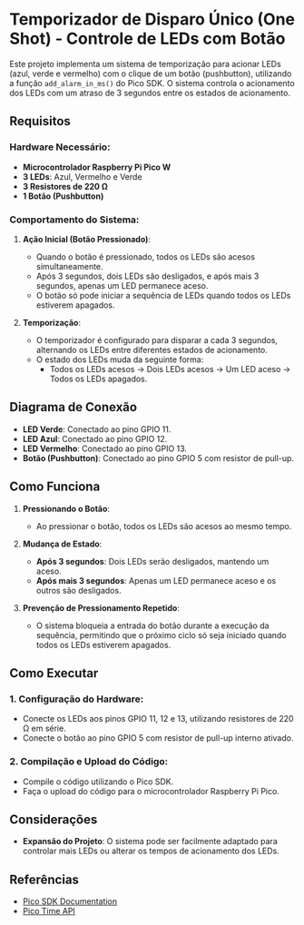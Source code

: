 # Temporizador de Disparo Único (One Shot) - Controle de LEDs com Botão

Este projeto implementa um sistema de temporização para acionar LEDs (azul, verde e vermelho) com o clique de um botão (pushbutton), utilizando a função `add_alarm_in_ms()` do Pico SDK. O sistema controla o acionamento dos LEDs com um atraso de 3 segundos entre os estados de acionamento.

## Requisitos

### Hardware Necessário:
- **Microcontrolador Raspberry Pi Pico W**
- **3 LEDs**: Azul, Vermelho e Verde
- **3 Resistores de 220 Ω**
- **1 Botão (Pushbutton)**

### Comportamento do Sistema:
1. **Ação Inicial (Botão Pressionado)**:
   - Quando o botão é pressionado, todos os LEDs são acesos simultaneamente.
   - Após 3 segundos, dois LEDs são desligados, e após mais 3 segundos, apenas um LED permanece aceso.
   - O botão só pode iniciar a sequência de LEDs quando todos os LEDs estiverem apagados.

2. **Temporização**:
   - O temporizador é configurado para disparar a cada 3 segundos, alternando os LEDs entre diferentes estados de acionamento.
   - O estado dos LEDs muda da seguinte forma:
     - Todos os LEDs acesos → Dois LEDs acesos → Um LED aceso → Todos os LEDs apagados.


## Diagrama de Conexão

- **LED Verde**: Conectado ao pino GPIO 11.
- **LED Azul**: Conectado ao pino GPIO 12.
- **LED Vermelho**: Conectado ao pino GPIO 13.
- **Botão (Pushbutton)**: Conectado ao pino GPIO 5 com resistor de pull-up.

## Como Funciona

1. **Pressionando o Botão**:
   - Ao pressionar o botão, todos os LEDs são acesos ao mesmo tempo.
   
2. **Mudança de Estado**:
   - **Após 3 segundos**: Dois LEDs serão desligados, mantendo um aceso.
   - **Após mais 3 segundos**: Apenas um LED permanece aceso e os outros são desligados.
   
3. **Prevenção de Pressionamento Repetido**:
   - O sistema bloqueia a entrada do botão durante a execução da sequência, permitindo que o próximo ciclo só seja iniciado quando todos os LEDs estiverem apagados.

## Como Executar

### 1. **Configuração do Hardware**:
   - Conecte os LEDs aos pinos GPIO 11, 12 e 13, utilizando resistores de 220 Ω em série.
   - Conecte o botão ao pino GPIO 5 com resistor de pull-up interno ativado.

### 2. **Compilação e Upload do Código**:
   - Compile o código utilizando o Pico SDK.
   - Faça o upload do código para o microcontrolador Raspberry Pi Pico.


## Considerações
  
- **Expansão do Projeto**: O sistema pode ser facilmente adaptado para controlar mais LEDs ou alterar os tempos de acionamento dos LEDs.

## Referências

- [Pico SDK Documentation](https://www.raspberrypi.org/documentation/pico/getting-started/)
- [Pico Time API](https://raspberrypi.github.io/pico-sdk-doxygen/group__time.html)
